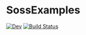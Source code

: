 # SossExamples

[![Dev](https://img.shields.io/badge/docs-dev-blue.svg)](https://cscherrer.github.io/SossExamples.jl/dev)
[![Build Status](https://github.com/cscherrer/SossExamples.jl/workflows/CI/badge.svg)](https://github.com/cscherrer/SossExamples.jl/actions)
